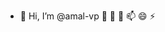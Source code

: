 - 👋 Hi, I’m @amal-vp
 👀  🌱 
  💞️ 
  📫 
 😄 
 ⚡ 
<!---
amal-vp/amal-vp is a ✨ special ✨ repository because its `README.md` (this file) appears on your GitHub profile.
You can click the Preview link to take a look at your changes.
--->

